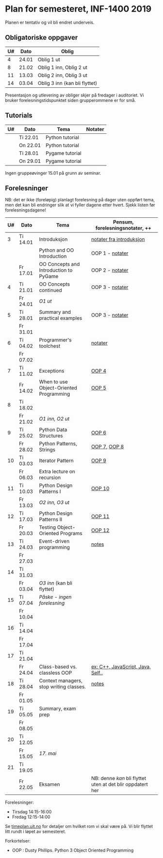 Plan for semesteret, INF-1400 2019
====================================

Planen er tentativ og vil bli endret underveis. 

Obligatoriske oppgaver
-----------------

| U#  | Dato  | Oblig                         |
| --- | ----- | -----------------------       |
| 4   | 24.01 | Oblig 1 ut                    |
| 8   | 21.02 | Oblig 1 inn, Oblig 2 ut       |
| 11  | 13.03 | Oblig 2 inn, Oblig 3 ut       |
| 14  | 03.04 | Oblig 3 inn (kan bli flyttet) |

Presentasjon og utlevering av obliger skjer på fredager i auditoriet.
Vi bruker forelesningstidspunktet siden grupperommene er for små. 

Tutorials
------

| U#  | Dato     | Tema            | Notater        |
| --- | ----     | -----           | -------------- |
|     | Ti 22.01 | Python tutorial |                |
|     | On 22.01 | Python tutorial |                |
|     | Ti 28.01 | Pygame tutorial |                |
|     | On 29.01 | Pygame tutorial |                |

Ingen gruppeøvinger 15.01 på grunn av seminar. 

Forelesninger
-----------

NB: det er ikke (foreløpig) planlagt forelesning på dager uten oppført
tema, men det kan bli endringer slik at vi fyller dagene etter
hvert. Sjekk listen før forelesningsdagene!

| U#  | Dato     | Tema                                    | Pensum, forelesningsnotater, ++                                                            |
| --- | ----     | -----                                   | --------------                                                                             |
| 3   | Ti 14.01 | Introduksjon                            | [notater fra introduksjon](lectures/introduksjon)                                          |
|     |          | Python and OO Introduction              | OOP 1 - [notater](lectures/oop-01-python-intro-and-oo)                                     |
|     | Fr 17.01 | OO Concepts and Introduction to PyGame  | OOP 2 - [notater](lectures/oop-02-oo-and-pygame)                                           |
| 4   | Ti 21.01 | OO Concepts continued                   | OOP 3 - [notater](lectures/oop-02-03-oo-concepts)                                          |
|     | Fr 24.01 | *O1 ut*                                 |                                                                                            |
| 5   | Ti 28.01 | Summary and practical examples          | OOP 3 - [notater](lectures/oop-03-summary-and-examples)                                    |
|     | Fr 31.01 |                                         |                                                                                            |
| 6   | Ti 04.02 | Programmer's toolchest                  | [notater](lectures/lecture-tools)                                                          |
|     | Fr 07.02 |                                         |                                                                                            |
| 7   | Ti 11.02 | Exceptions                              | [OOP 4](lectures/oop-04-exceptions)                                                        |
|     | Fr 14.02 | When to use Object-Oriented Programming | [OOP 5](lectures/oop-05-when-to-use-oop)                                                   |
| 8   | Ti 18.02 |                                         |                                                                                            |
|     | Fr 21.02 | *O1 inn, O2 ut*                         |                                                                                            |
| 9   | Ti 25.02 | Python Data Structures                  | [OOP 6](lectures/oop-06-python-data-structures)                                            |
|     | Fr 28.02 | Python Patterns, Strings                | [OOP 7](lectures/oop-07-oop-shortcuts), [OOP 8](lectures/oop-08-strings-and-serialization) |
| 10  | Ti 03.03 | Iterator Pattern                        | [OOP 9](lectures/oop-09-iterators)                                                         |
|     | Fr 06.03 | Extra lecture on recursion              |                                                                                            |
| 11  | Ti 10.03 | Python Design Patterns I                | [OOP 10](lectures/oop-10-design-pat-1)                                                     |
|     | Fr 13.03 | *O2 inn, O3 ut*                         |                                                                                            |
| 12  | Ti 17.03 | Python Design Patterns II               | [OOP 11](lectures/oop-11-design-pat-2)                                                     |
|     | Fr 20.03 | Testing Object-Oriented Programs        | [OOP 12](lectures/oop-12-testing)                                                          |
| 13  | Ti 24.03 | Event-driven programming                | [notes](lectures/lecture-event-driven-programming)                                         |
|     | Fr 27.03 |                                         |                                                                                            |
| 14  | Ti 31.03 |                                         |                                                                                            |
|     | Fr 03.04 | *O3 inn* (kan bli flyttet)              |                                                                                            |
| 15  | Ti 07.04 | *Påske - ingen forelesning*             |                                                                                            |
|     | Fr 10.04 |                                         |                                                                                            |
| 16  | Ti 14.04 |                                         |                                                                                            |
|     | Fr 17.04 |                                         |                                                                                            |
| 17  | Ti 21.04 |                                         |                                                                                            |
|     | Fr 24.04 | Class-based vs. classless OOP           | [ex: C++, JavaScript, Java, Self..](lectures/lecture-other-languages)                      |
| 18  | Ti 28.04 | Context managers, stop writing classes. | [notes](lectures/lecture-context-mgr-stop-writing-cl)                                      |
|     | Fr 01.05 |                                         |                                                                                            |
| 19  | Ti 05.05 | Summary, exam prep                      |                                                                                            |
|     | Fr 08.05 |                                         |                                                                                            |
| 20  | Ti 12.05 |                                         |                                                                                            |
|     | Fr 15.05 | *17. mai*                               |                                                                                            |
| 21  | Ti 19.05 |                                         |                                                                                            |
|     | Fr 22.05 | Eksamen                                 | NB: denne *kan* bli flyttet uten at det blir oppdatert her                                 |


Forelesninger: 
- Tirsdag 14:15-16:00 
- Fredag  12:15-14:00 

Se [timeplan.uit.no](http://timeplan.uit.no/emne_timeplan.php?sem=20v&module[]=INF-1400-1)
for detaljer om hvilket rom vi skal være på. Vi blir flyttet litt
rundt i løpet av semesteret.

Forkortelser: 
* OOP : Dusty Phillips. Python 3 Object Oriented Programming

